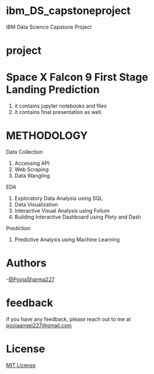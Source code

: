 # ibm_DS_capstoneproject
IBM Data Science Capstone Project

# project
# Space X Falcon 9 First Stage Landing Prediction
1. it contains jupyter notebooks and files
2. it contains final presentation as well.

# METHODOLOGY
Data Collection
1. Accessing API
2. Web Scraping
3. Data Wangling

EDA
1. Exploratory Data Analysis using SQL
2. Data Visualization
3. Interactive Visual Analysis using Folium
4. Building Interactive Dashboard using Ploty and Dash

Prediction 
1. Predictive Analysis using Machine Learning

# Authors
-[@PoojaSharma227](https://www.github.com/PoojaSharma227)

# feedback
if you have any feedback, please reach out to me at poojaangel227@gmail.com

# License
[MIT License](LICENSE)

